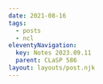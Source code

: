 ```yaml
---
date: 2021-08-16
tags:
  - posts
  - ncl
eleventyNavigation:
  key: Notes 2023.09.11
  parent: CLaSP 586
layout: layouts/post.njk
---
```


